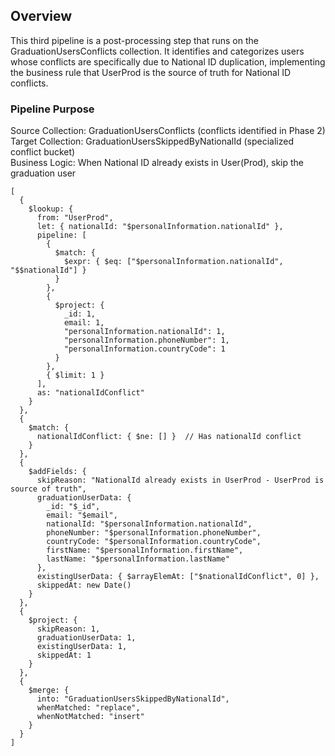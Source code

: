 ## Overview
This third pipeline is a post-processing step that runs on the GraduationUsersConflicts collection. It identifies and categorizes users whose conflicts are specifically due to National ID duplication, implementing the business rule that UserProd is the source of truth for National ID conflicts.

### Pipeline Purpose

Source Collection: GraduationUsersConflicts (conflicts identified in Phase 2) <br>
Target Collection: GraduationUsersSkippedByNationalId (specialized conflict bucket) <br>
Business Logic: When National ID already exists in User(Prod), skip the graduation user <br>


```
[
  {
    $lookup: {
      from: "UserProd",
      let: { nationalId: "$personalInformation.nationalId" },
      pipeline: [
        {
          $match: {
            $expr: { $eq: ["$personalInformation.nationalId", "$$nationalId"] }
          }
        },
        {
          $project: {
            _id: 1,
            email: 1,
            "personalInformation.nationalId": 1,
            "personalInformation.phoneNumber": 1,
            "personalInformation.countryCode": 1
          }
        },
        { $limit: 1 }
      ],
      as: "nationalIdConflict"
    }
  },
  {
    $match: {
      nationalIdConflict: { $ne: [] }  // Has nationalId conflict
    }
  },
  {
    $addFields: {
      skipReason: "NationalId already exists in UserProd - UserProd is source of truth",
      graduationUserData: {
        _id: "$_id",
        email: "$email",
        nationalId: "$personalInformation.nationalId",
        phoneNumber: "$personalInformation.phoneNumber",
        countryCode: "$personalInformation.countryCode",
        firstName: "$personalInformation.firstName",
        lastName: "$personalInformation.lastName"
      },
      existingUserData: { $arrayElemAt: ["$nationalIdConflict", 0] },
      skippedAt: new Date()
    }
  },
  {
    $project: {
      skipReason: 1,
      graduationUserData: 1,
      existingUserData: 1,
      skippedAt: 1
    }
  },
  {
    $merge: {
      into: "GraduationUsersSkippedByNationalId",
      whenMatched: "replace",
      whenNotMatched: "insert"
    }
  }
]

```
